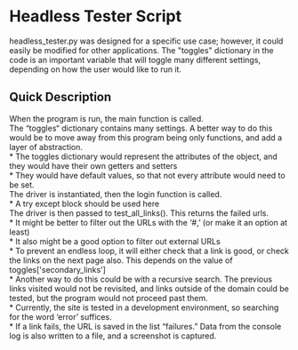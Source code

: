 # Headless Tester Script

headless_tester.py was designed for a specific use case; however, it could easily be modified for other applications. The "toggles" dictionary in the code is an important variable that will toggle many different settings, depending on how the user would like to run it.

## Quick Description
When the program is run, the main function is called.  
The “toggles“ dictionary contains many settings. A better way to do this would be to move away from this program being only functions, and add a layer of abstraction.  
	* The toggles dictionary would represent the attributes of the object, and they would have their own getters and setters  
	* They would have default values, so that not every attribute would need to be set.  
The driver is instantiated, then the login function is called.  
	* A try except block should be used here  
The driver is then passed to test_all_links(). This returns the failed urls.  
	* It might be better to filter out the URLs with the ‘#,’ (or make it an option at least)  
	* It also might be a good option to filter out external URLs  
	* To prevent an endless loop, it will either check that a link is good, or check the links on the next page also. This depends on the value of toggles['secondary_links']  
		* Another way to do this could be with a recursive search. The previous links visited would not be revisited, and links outside of the domain could be tested, but the program would not proceed past them.  
	* Currently, the site is tested in a development environment, so searching for the word ‘error’ suffices.  
	* If a link fails, the URL is saved in the list “failures.” Data from the console log is also written to a file, and a screenshot is captured.  
